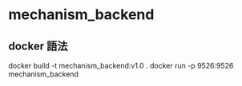 # mechanism_backend

## docker 語法
docker build -t mechanism_backend:v1.0 .
docker run -p 9526:9526 mechanism_backend
